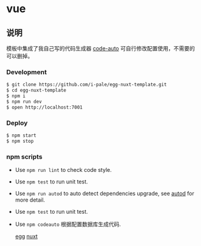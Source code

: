 # vue



## 说明

模板中集成了我自己写的代码生成器 [code-auto](https://github.com/i-pale/Code-auto)
可自行修改配置使用，不需要的可以删掉。

### Development

```bash
$ git clone https://github.com/i-pale/egg-nuxt-template.git
$ cd egg-nuxt-template
$ npm i
$ npm run dev
$ open http://localhost:7001
```

### Deploy

```bash
$ npm start
$ npm stop
```

### npm scripts

- Use `npm run lint` to check code style.
- Use `npm test` to run unit test.
- Use `npm run autod` to auto detect dependencies upgrade, see [autod](https://www.npmjs.com/package/autod) for more detail.
- Use `npm test` to run unit test.
- Use `npm codeauto` 根据配置数据库生成代码.

    [egg](https://eggjs.org)
    [nuxt](https://nuxtjs.org)
